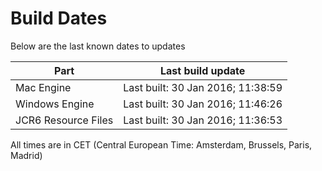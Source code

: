 # Build Dates

Below are the last known dates to updates

Part | Last build update
-----|-----
Mac Engine | Last built: 30 Jan 2016; 11:38:59
Windows Engine | Last built: 30 Jan 2016; 11:46:26
JCR6 Resource Files | Last built: 30 Jan 2016; 11:36:53
All times are in CET (Central European Time: Amsterdam, Brussels, Paris, Madrid)



